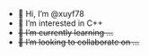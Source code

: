 - 👋 Hi, I’m @xuyf78
- 👀 I’m interested in C++
- ~~🌱 I’m currently learning ...~~
- ~~💞️ I’m looking to collaborate on ...~~

<!---
xuyf78/xuyf78 is a ✨ special ✨ repository because its `README.md` (this file) appears on your GitHub profile.
You can click the Preview link to take a look at your changes.
--->
